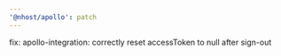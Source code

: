 ```yaml
---
'@nhost/apollo': patch
---
```


fix: apollo-integration: correctly reset accessToken to null after sign-out

